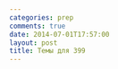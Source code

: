 ```yaml
---
categories: prep
comments: true
date: 2014-07-01T17:57:00
layout: post
title: Темы для 399
---
```


